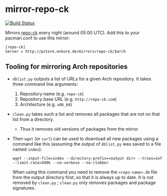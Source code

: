 mirror-repo-ck
==============

[![Build Status](http://golem.enkore.de/buildStatus/icon?job=mirror-repo-ck)](http://golem.enkore.de/job/mirror-repo-ck/)

Mirrors [repo-ck](http://repo-ck.com/) every night (around 05:00 UTC). Add this to your pacman.conf to use this mirror:

    [repo-ck]
    Server = http://pstore.enkore.de/mirrors/repo-ck/$arch
    
## Tooling for mirroring Arch repositories

- `dblist.py` outputs a list of URLs for a given Arch repository. It takes three command line arguments:
  1. Repository name (e.g. `repo-ck`)
  2. Repository base URL (e.g. `http://repo-ck.com`)
  3. Architecture (e.g. `x86_64`)
- `clean.py` takes such a list and removes all packages that are not on that list from a directory.
  - Thus it removes old versions of packages from the mirror
- Then `wget` (or `curl`) can be used to download all new packages using a command like this
  (assuming the output of `dblist.py` was saved to a file named `index`):
  
      wget --input-file=index --directory-prefix=<output dir> --tries=inf --limit-rate=500k --no-verbose --no-clobber
  
  When using this command you need to remove the `<repo-name>.db` file from the output directory first,
  so that it is always up to date. It is not removed by `clean.py` ; `clean.py` only removes packages and
  package signatures.
